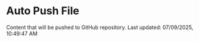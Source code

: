 # Auto Push File

Content that will be pushed to GitHub repository.
Last updated: 07/09/2025, 10:49:47 AM